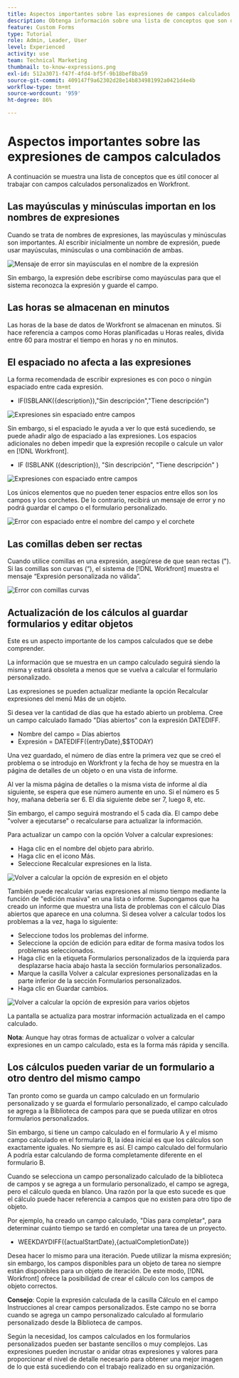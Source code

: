 ```yaml
---
title: Aspectos importantes sobre las expresiones de campos calculados
description: Obtenga información sobre una lista de conceptos que son dignos de conocer al trabajar con campos calculados personalizados en  [!DNL Workfront].
feature: Custom Forms
type: Tutorial
role: Admin, Leader, User
level: Experienced
activity: use
team: Technical Marketing
thumbnail: to-know-expressions.png
exl-id: 512a3071-f47f-4fd4-bf5f-9b18bef8ba59
source-git-commit: 409147f9a62302d28e14b834981992a0421d4e4b
workflow-type: tm+mt
source-wordcount: '959'
ht-degree: 86%

---
```


# Aspectos importantes sobre las expresiones de campos calculados

A continuación se muestra una lista de conceptos que es útil conocer al trabajar con campos calculados personalizados en Workfront.

## Las mayúsculas y minúsculas importan en los nombres de expresiones

Cuando se trata de nombres de expresiones, las mayúsculas y minúsculas son importantes. Al escribir inicialmente un nombre de expresión, puede usar mayúsculas, minúsculas o una combinación de ambas.

![Mensaje de error sin mayúsculas en el nombre de la expresión](assets/T2K01.png)

Sin embargo, la expresión debe escribirse como mayúsculas para que el sistema reconozca la expresión y guarde el campo.



## Las horas se almacenan en minutos

Las horas de la base de datos de Workfront se almacenan en minutos. Si hace referencia a campos como Horas planificadas u Horas reales, divida entre 60 para mostrar el tiempo en horas y no en minutos.

## El espaciado no afecta a las expresiones

La forma recomendada de escribir expresiones es con poco o ningún espaciado entre cada expresión.

* IF(ISBLANK({description}),&quot;Sin descripción&quot;,&quot;Tiene descripción&quot;)

![Expresiones sin espaciado entre campos](assets/T2K02.png)

Sin embargo, si el espaciado le ayuda a ver lo que está sucediendo, se puede añadir algo de espaciado a las expresiones. Los espacios adicionales no deben impedir que la expresión recopile o calcule un valor en [!DNL Workfront].

* IF (ISBLANK ({description}), &quot;Sin descripción&quot;, &quot;Tiene descripción&quot; )

![Expresiones con espaciado entre campos](assets/T2K03.png)

Los únicos elementos que no pueden tener espacios entre ellos son los campos y los corchetes. De lo contrario, recibirá un mensaje de error y no podrá guardar el campo o el formulario personalizado.

![Error con espaciado entre el nombre del campo y el corchete](assets/T2K04.png)

## Las comillas deben ser rectas

Cuando utilice comillas en una expresión, asegúrese de que sean rectas (&quot;). Si las comillas son curvas (“), el sistema de [!DNL Workfront] muestra el mensaje “Expresión personalizada no válida”.

![Error con comillas curvas](assets/T2K05.png)

## Actualización de los cálculos al guardar formularios y editar objetos

Este es un aspecto importante de los campos calculados que se debe comprender.

La información que se muestra en un campo calculado seguirá siendo la misma y estará obsoleta a menos que se vuelva a calcular el formulario personalizado.

Las expresiones se pueden actualizar mediante la opción Recalcular expresiones del menú Más de un objeto.

Si desea ver la cantidad de días que ha estado abierto un problema. Cree un campo calculado llamado &quot;Días abiertos&quot; con la expresión DATEDIFF.

* Nombre del campo = Días abiertos
* Expresión = DATEDIFF({entryDate},$$TODAY)

Una vez guardado, el número de días entre la primera vez que se creó el problema o se introdujo en Workfront y la fecha de hoy se muestra en la página de detalles de un objeto o en una vista de informe.

Al ver la misma página de detalles o la misma vista de informe al día siguiente, se espera que ese número aumente en uno. Si el número es 5 hoy, mañana debería ser 6. El día siguiente debe ser 7, luego 8, etc.

Sin embargo, el campo seguirá mostrando el 5 cada día. El campo debe &quot;volver a ejecutarse&quot; o recalcularse para actualizar la información.

Para actualizar un campo con la opción Volver a calcular expresiones:

* Haga clic en el nombre del objeto para abrirlo.
* Haga clic en el icono Más.
* Seleccione Recalcular expresiones en la lista.

![Volver a calcular la opción de expresión en el objeto](assets/T2K06.png)

También puede recalcular varias expresiones al mismo tiempo mediante la función de &quot;edición masiva&quot; en una lista o informe. Supongamos que ha creado un informe que muestra una lista de problemas con el cálculo Días abiertos que aparece en una columna. Si desea volver a calcular todos los problemas a la vez, haga lo siguiente:

* Seleccione todos los problemas del informe.
* Seleccione la opción de edición para editar de forma masiva todos los problemas seleccionados.
* Haga clic en la etiqueta Formularios personalizados de la izquierda para desplazarse hacia abajo hasta la sección formularios personalizados.
* Marque la casilla Volver a calcular expresiones personalizadas en la parte inferior de la sección Formularios personalizados.
* Haga clic en Guardar cambios.

![Volver a calcular la opción de expresión para varios objetos](assets/T2K07.png)

La pantalla se actualiza para mostrar información actualizada en el campo calculado.

**Nota**: Aunque hay otras formas de actualizar o volver a calcular expresiones en un campo calculado, esta es la forma más rápida y sencilla.

## Los cálculos pueden variar de un formulario a otro dentro del mismo campo

Tan pronto como se guarda un campo calculado en un formulario personalizado y se guarda el formulario personalizado, el campo calculado se agrega a la Biblioteca de campos para que se pueda utilizar en otros formularios personalizados.

Sin embargo, si tiene un campo calculado en el formulario A y el mismo campo calculado en el formulario B, la idea inicial es que los cálculos son exactamente iguales. No siempre es así. El campo calculado del formulario A podría estar calculando de forma completamente diferente en el formulario B.

Cuando se selecciona un campo personalizado calculado de la biblioteca de campos y se agrega a un formulario personalizado, el campo se agrega, pero el cálculo queda en blanco. Una razón por la que esto sucede es que el cálculo puede hacer referencia a campos que no existen para otro tipo de objeto.

Por ejemplo, ha creado un campo calculado, &quot;Días para completar&quot;, para determinar cuánto tiempo se tardó en completar una tarea de un proyecto.

* WEEKDAYDIFF({actualStartDate},{actualCompletionDate})

Desea hacer lo mismo para una iteración. Puede utilizar la misma expresión; sin embargo, los campos disponibles para un objeto de tarea no siempre están disponibles para un objeto de iteración. De este modo, [!DNL Workfront] ofrece la posibilidad de crear el cálculo con los campos de objeto correctos.

**Consejo**: Copie la expresión calculada de la casilla Cálculo en el campo Instrucciones al crear campos personalizados. Este campo no se borra cuando se agrega un campo personalizado calculado al formulario personalizado desde la Biblioteca de campos.

Según la necesidad, los campos calculados en los formularios personalizados pueden ser bastante sencillos o muy complejos. Las expresiones pueden incrustar o anidar otras expresiones y valores para proporcionar el nivel de detalle necesario para obtener una mejor imagen de lo que está sucediendo con el trabajo realizado en su organización.

<!--Depending on the need, calculated fields in custom forms can be quite simple or very complex. Expressions can embed, or nest, other expressions and values to provide the level of detail needed to get a better picture of what is going on with the work being done at your organization. 

Most of the examples and exercises in this course have been relatively simple to provide a base understanding of the expressions most commonly used and how to build those expressions in a custom calculated field. 

Now you're ready to start building your own calculated custom fields.-->
